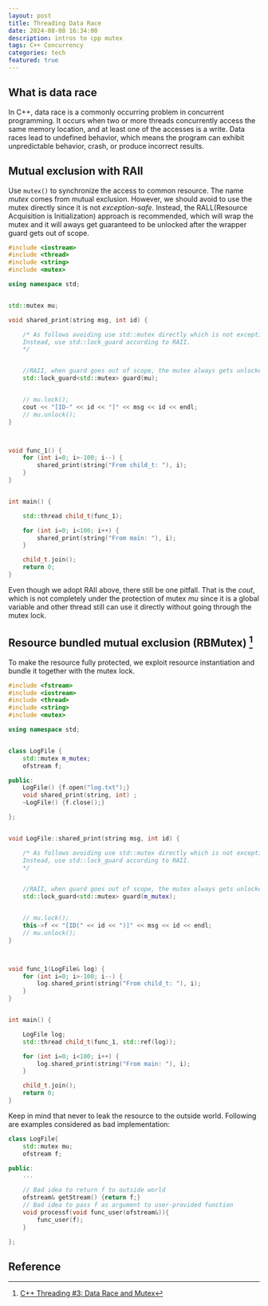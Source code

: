 ```yaml
---
layout: post
title: Threading Data Race
date: 2024-08-08 16:34:00
description: intros to cpp mutex
tags: C++ Concurrency
categories: tech
featured: true
---
```




## What is data race
In C++, data race is a commonly occurring problem in concurrent programming. It occurs when two or more threads concurrently access the same memory location, and at least one of the accesses is a write. Data races lead to undefined behavior, which means the program can exhibit unpredictable behavior, crash, or produce incorrect results.

## Mutual exclusion with RAII
Use `mutex()`  to synchronize the access to common resource. The name *mutex* comes from mutual exclusion. However, we should avoid to use the mutex directly since it is not *exception-safe*. Instead,  the RALL(Resource Acquisition is Initialization) approach is recommended, which will wrap the mutex and it will aways get guaranteed to be unlocked after the wrapper guard gets out of scope.

```cpp
#include <iostream>
#include <thread>
#include <string>
#include <mutex>

using namespace std;


std::mutex mu;

void shared_print(string msg, int id) {

    /* As follows avoiding use std::mutex directly which is not exception safe.
    Instead, use std::lock_guard according to RAII.
    */


    //RAII, when guard goes out of scope, the mutex always gets unlocked automatically
    std::lock_guard<std::mutex> guard(mu);


    // mu.lock();
    cout << "[ID-" << id << "]" << msg << id << endl;
    // mu.unlock();
}



void func_1() {
    for (int i=0; i>-100; i--) {
        shared_print(string("From child_t: "), i);
    }
}


int main() {

    std::thread child_t(func_1);

    for (int i=0; i<100; i++) {
        shared_print(string("From main: "), i);
    }

    child_t.join();
    return 0;
}


```

Even though we adopt RAII above, there still be one pitfall. That is the *cout*, which is not completely under the protection of mutex *mu* since it is a global variable and other thread still can use it directly without going through the mutex lock.

## Resource bundled mutual exclusion (RBMutex) [^1]

To make the resource fully protected, we exploit resource instantiation and bundle it together with the mutex lock.

```cpp
#include <fstream>
#include <iostream>
#include <thread>
#include <string>
#include <mutex>

using namespace std;


class LogFile {
	std::mutex m_mutex;
	ofstream f;

public:
	LogFile() {f.open("log.txt");}
	void shared_print(string, int) ;
	~LogFile() {f.close();}

};


void LogFile::shared_print(string msg, int id) {

	/* As follows avoiding use std::mutex directly which is not exception safe.
	Instead, use std::lock_guard according to RAII.
	*/


	//RAII, when guard goes out of scope, the mutex always gets unlocked automatically
	std::lock_guard<std::mutex> guard(m_mutex);


	// mu.lock();
	this->f << "[ID(" << id << ")]" << msg << id << endl;
	// mu.unlock();
}



void func_1(LogFile& log) {
	for (int i=0; i>-100; i--) {
		log.shared_print(string("From child_t: "), i);
	}
}


int main() {

	LogFile log;
	std::thread child_t(func_1, std::ref(log));

	for (int i=0; i<100; i++) {
		log.shared_print(string("From main: "), i);
	}

	child_t.join();
	return 0;
}

```


Keep in mind that never to leak the resource to the outside world. Following are examples considered as bad implementation:

```cpp
class LogFile{
	std::mutex mu;
	ofstream f;

public:
	...

	// Bad idea to return f to outside world
	ofstream& getStream() {return f;}
	// Bad idea to pass f as argument to user-provided function
	void processf(void func_user(ofstream&)){
		func_user(f);
	}

};
```



## Reference
[^1]: [C++ Threading \#3:  Data Race and Mutex](https://www.youtube.com/watch?v=3ZxZPeXPaM4&list=PL5jc9xFGsL8E12so1wlMS0r0hTQoJL74M&index=3&t=355s)
